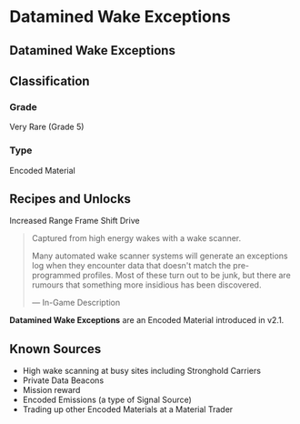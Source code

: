 # Datamined Wake Exceptions
##  Datamined Wake Exceptions

## Classification

### Grade

Very Rare (Grade 5)

### Type

Encoded Material

## Recipes and Unlocks

Increased Range Frame Shift Drive

> 
> 
> Captured from high energy wakes with a wake scanner.
> 
> Many automated wake scanner systems will generate an exceptions log when they encounter data that doesn't match the pre-programmed profiles. Most of these turn out to be junk, but there are rumours that something more insidious has been discovered.
> 
> 
> — In-Game Description
> 

**Datamined Wake Exceptions** are an Encoded Material introduced in v2.1.

## Known Sources

- High wake scanning at busy sites including Stronghold Carriers
- Private Data Beacons
- Mission reward
- Encoded Emissions (a type of Signal Source)
- Trading up other Encoded Materials at a Material Trader